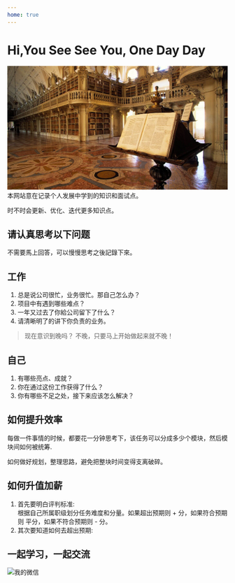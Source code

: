 ```yaml
---
home: true
---
```


# Hi,You See See You, One Day Day

![An image](./public/imgs/read3.jpg)
本网站意在记录个人发展中学到的知识和面试点。

时不时会更新、优化、迭代更多知识点。

## 请认真思考以下问题

不需要馬上回答，可以慢慢思考之後記錄下來。

## 工作

1. 总是说公司很忙，业务很忙。那自己怎么办？
2. 项目中有遇到哪些难点？
3. 一年又过去了你給公司留下了什么？
4. 请清晰明了的讲下你负责的业务。

> 现在意识到晚吗？ 不晚，只要马上开始做起来就不晚！

## 自己

1. 有哪些亮点、成就？
2. 你在通过这份工作获得了什么？
3. 你有哪些不足之处，接下来应该怎么解决？

## 如何提升效率

每做一件事情的时候，都要花一分钟思考下，该任务可以分成多少个模块，然后模块间如何被统筹.

如何做好规划，整理思路，避免把整块时间变得支离破碎。

## 如何升值加薪

1. 首先要明白评判标准:</br>
根据自己所属职级划分任务难度和分量。如果超出预期则 + 分，如果符合预期则 平分，如果不符合预期则 - 分。
2. 其次要知道如何去超出预期:

## 一起学习，一起交流

![我的微信](https://z3.ax1x.com/2021/04/28/gPa8PI.png)
